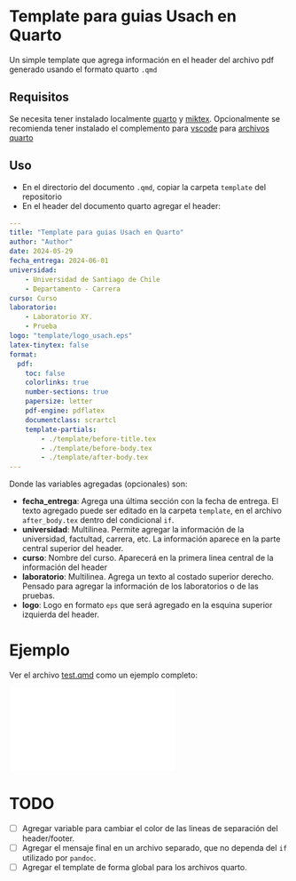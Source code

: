 # Template para guias Usach en Quarto
Un simple template que agrega información en el header del archivo pdf generado usando el formato quarto `.qmd`

## Requisitos
Se necesita tener instalado localmente [quarto](https://quarto.org/) y [miktex](https://miktex.org/). Opcionalmente se recomienda tener instalado el complemento para [vscode](https://code.visualstudio.com/) para [archivos quarto](https://marketplace.visualstudio.com/items?itemName=quarto.quarto)

## Uso
- En el directorio del documento `.qmd`, copiar la carpeta `template` del repositorio
- En el header del documento quarto agregar el header:

```yaml
---
title: "Template para guias Usach en Quarto"
author: "Author"
date: 2024-05-29
fecha_entrega: 2024-06-01
universidad: 
    - Universidad de Santiago de Chile
    - Departamento - Carrera
curso: Curso
laboratorio:
    - Laboratorio XY.
    - Prueba
logo: "template/logo_usach.eps"
latex-tinytex: false
format:
  pdf:
    toc: false
    colorlinks: true
    number-sections: true
    papersize: letter
    pdf-engine: pdflatex
    documentclass: scrartcl
    template-partials:
        - ./template/before-title.tex
        - ./template/before-body.tex
        - ./template/after-body.tex
---
```

Donde las variables agregadas (opcionales) son:

- **fecha_entrega**: Agrega una última sección con la fecha de entrega. El texto agregado puede ser editado en la carpeta `template`, en el archivo `after_body.tex` dentro del condicional `if`.
- **universidad**: Multilinea. Permite agregar la información de la universidad, factultad, carrera, etc. La información aparece en la parte central superior del header.
- **curso**: Nombre del curso. Aparecerá en la primera linea central de la información del header
- **laboratorio**: Multilinea. Agrega un texto al costado superior derecho. Pensado para agregar la información de los laboratorios o de las pruebas. 
- **logo**: Logo en formato `eps` que será agregado en la esquina superior izquierda del header.

# Ejemplo
Ver el archivo [test.qmd](test.qmd) como un ejemplo completo:

![test.pdf](test.pdf)

# TODO
- [ ] Agregar variable para cambiar el color de las lineas de separación del header/footer.
- [ ] Agregar el mensaje final en un archivo separado, que no dependa del `if` utilizado por `pandoc`.
- [ ] Agregar el template de forma global para los archivos quarto.